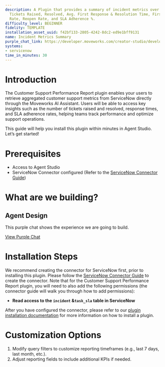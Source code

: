 ```yaml
---
description: A Plugin that provides a summary of incident metrics over time, including
  Tickets Raised, Resolved, Avg. First Response & Resolution Time, First Contact Resolution
  Rate, Reopen Rate, and SLA Adherence %.
difficulty_level: BEGINNER
fidelity: TEMPLATE
installation_asset_uuid: f42bf133-2805-4242-8dc2-ed9e1bff9131
name: Incident Metrics Summary
purple_chat_link: https://developer.moveworks.com/creator-studio/developer-tools/purple-chat?conversation=%7B%22startTimestamp%22%3A%2211%3A43+AM%22%2C%22messages%22%3A%5B%7B%22parts%22%3A%5B%7B%22richText%22%3A%22I+need+a+report+summarizing+key+customer+support+metrics.%22%7D%5D%2C%22role%22%3A%22user%22%7D%2C%7B%22parts%22%3A%5B%7B%22richText%22%3A%22Okay%2C+I+can+generate+a+customer+support+performance+report.+What+time+frame+are+you+interested+in%3F%22%7D%5D%2C%22role%22%3A%22assistant%22%7D%2C%7B%22parts%22%3A%5B%7B%22richText%22%3A%22Last+quarter%22%7D%5D%2C%22role%22%3A%22user%22%7D%2C%7B%22parts%22%3A%5B%7B%22richText%22%3A%22Here%27s+the+aggregated+customer+support+report+for+last+quarter%3A%22%7D%2C%7B%22richText%22%3A%22%3Cp%3E%3Cstrong%3ETime+Frame%3A%3C%2Fstrong%3E+Last+Quarter+%28Q3+2024%29%3Cbr%3E%5Cn%3Cstrong%3ETickets+Raised%3A%3C%2Fstrong%3E+1250%3Cbr%3E%5Cn%3Cstrong%3ETickets+Resolved%3A%3C%2Fstrong%3E+1100%3Cbr%3E%5Cn%3Cstrong%3EAvg.+First+Response+Time%3A%3C%2Fstrong%3E+4+hours%3Cbr%3E%5Cn%3Cstrong%3EAvg.+Time+to+Resolution%3A%3C%2Fstrong%3E+2+days%3Cbr%3E%5Cn%3Cstrong%3EFirst+Contact+Resolution+Rate%3A%3C%2Fstrong%3E+65%25%3Cbr%3E%5Cn%3Cstrong%3ETicket+Reopen+Rate%3A%3C%2Fstrong%3E+8%25%3Cbr%3E%5Cn%3Cstrong%3E%25+of+tickets+adhering+to+SLA%3A%3C%2Fstrong%3E+95%25%3C%2Fp%3E%22%7D%2C%7B%22citations%22%3A%5B%7B%22citationTitle%22%3A%22Customer+Support+Performance+Report%22%2C%22connectorName%22%3A%22servicenow%22%7D%5D%7D%5D%2C%22role%22%3A%22assistant%22%7D%5D%7D
systems:
- servicenow
time_in_minutes: 30
---
```


# Introduction

The Customer Support Performance Report plugin enables your users to retrieve aggregated customer support metrics from ServiceNow directly through the Moveworks AI Assistant. Users will be able to access key insights such as the number of tickets raised and resolved, response times, and SLA adherence rates, helping teams track performance and optimize support operations.

This guide will help you install this plugin within minutes in Agent Studio. Let’s get started!

# Prerequisites

- Access to Agent Studio
- ServiceNow Connector configured (Refer to the [ServiceNow Connector Guide](https://developer.moveworks.com/creator-studio/resources/connector?id=servicenow))

# What are we building?

## Agent Design

This purple chat shows the experience we are going to build.

[View Purple Chat](https://developer.moveworks.com/creator-studio/developer-tools/purple-chat?conversation=%7B%22startTimestamp%22%3A%2211%3A43+AM%22%2C%22messages%22%3A%5B%7B%22parts%22%3A%5B%7B%22richText%22%3A%22I+need+a+report+summarizing+key+customer+support+metrics.%22%7D%5D%2C%22role%22%3A%22user%22%7D%2C%7B%22parts%22%3A%5B%7B%22richText%22%3A%22Okay%2C+I+can+generate+a+customer+support+performance+report.+What+time+frame+are+you+interested+in%3F%22%7D%5D%2C%22role%22%3A%22assistant%22%7D%2C%7B%22parts%22%3A%5B%7B%22richText%22%3A%22Last+quarter%22%7D%5D%2C%22role%22%3A%22user%22%7D%2C%7B%22parts%22%3A%5B%7B%22richText%22%3A%22Here%27s+the+aggregated+customer+support+report+for+last+quarter%3A%22%7D%2C%7B%22richText%22%3A%22%3Cp%3E%3Cstrong%3ETime+Frame%3A%3C%2Fstrong%3E+Last+Quarter+%28Q3+2024%29%3Cbr%3E%5Cn%3Cstrong%3ETickets+Raised%3A%3C%2Fstrong%3E+1250%3Cbr%3E%5Cn%3Cstrong%3ETickets+Resolved%3A%3C%2Fstrong%3E+1100%3Cbr%3E%5Cn%3Cstrong%3EAvg.+First+Response+Time%3A%3C%2Fstrong%3E+4+hours%3Cbr%3E%5Cn%3Cstrong%3EAvg.+Time+to+Resolution%3A%3C%2Fstrong%3E+2+days%3Cbr%3E%5Cn%3Cstrong%3EFirst+Contact+Resolution+Rate%3A%3C%2Fstrong%3E+65%25%3Cbr%3E%5Cn%3Cstrong%3ETicket+Reopen+Rate%3A%3C%2Fstrong%3E+8%25%3Cbr%3E%5Cn%3Cstrong%3E%25+of+tickets+adhering+to+SLA%3A%3C%2Fstrong%3E+95%25%3C%2Fp%3E%22%7D%2C%7B%22citations%22%3A%5B%7B%22citationTitle%22%3A%22Customer+Support+Performance+Report%22%2C%22connectorName%22%3A%22servicenow%22%7D%5D%7D%5D%2C%22role%22%3A%22assistant%22%7D%5D%7D)

# Installation Steps

We recommend creating the connector for ServiceNow first, prior to installing this plugin. Please follow the [ServiceNow Connector Guide](https://developer.moveworks.com/creator-studio/resources/connector?id=servicenow) to create the connector. Note that for the Customer Support Performance Report plugin, you will need to also add the following permissions (the connector guide will walk you through how to add permissions):

- **Read access to the `incident` &`task_sla` table in ServiceNow**

After you have configured the connector, please refer to our [plugin installation documentation](https://help.moveworks.com/docs/ai-agent-marketplace) for more information on how to install a plugin.

# Customization Options

1. Modify query filters to customize reporting timeframes (e.g., last 7 days, last month, etc.).
2. Adjust reporting fields to include additional KPIs if needed.
